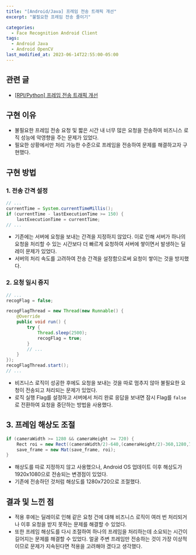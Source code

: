 ```yaml
---
title: "[Android/Java] 프레임 전송 트래픽 개선"
excerpt: "불필요한 프레임 전송 줄이기"

categories:
  - Face Recognition Android Client
tags:
  - Android Java
  - Android OpenCV
last_modified_at: 2023-06-14T22:55:00-05:00
---
```

## 관련 글
- [[RPI/Python] 프레임 전송 트래픽 개선](https://yeonhl.github.io/face%20recognition%20server/rpi-python-improve-traffic/)

## 구현 이유
- 불필요한 프레임 전송 요청 및 짧은 시간 내 너무 많은 요청을 전송하여 비즈니스 로직 성능에 악영향을 주는 문제가 있었다.
- 필요한 상황에서만 처리 가능한 수준으로 프레임을 전송하여 문제를 해결하고자 구현했다.

## 구현 방법
### 1. 전송 간격 설정
```java
// ...
currentTime = System.currentTimeMillis();
if (currentTime - lastExecutionTime >= 150) {
    lastExecutionTime = currentTime;
// ...
```
- 기존에는 서버에 요청을 보내는 간격을 지정하지 않았다. 이로 인해 서버가 하나의 요청을 처리할 수 있는 시간보다 더 빠르게 요청하여 서버에 쌓이면서 발생하는 딜레이 문제가 있었다.
- 서버의 처리 속도를 고려하여 전송 간격을 설정함으로써 요청이 쌓이는 것을 방지했다.

### 2. 요청 일시 중지
```java
// ...
recogFlag = false;

recogFlagThread = new Thread(new Runnable() {
    @Override
    public void run() {
        try {
            Thread.sleep(2500);
            recogFlag = true;
        } 
        // ...
    }
});
recogFlagThread.start();
// ...
```
- 비즈니스 로직이 성공한 후에도 요청을 보내는 것을 따로 멈추지 않아 불필요한 요청이 전송되고 처리되는 문제가 있었다.
- 로직 실행 Flag를 설정하고 서버에서 처리 완료 응답을 보내면 잠시 Flag를 `false`로 전환하여 요청을 중단하는 방법을 사용했다.

## 3. 프레임 해상도 조절
```java
if (cameraWidth >= 1280 && cameraHeight >= 720) {
    Rect roi = new Rect((cameraWidth/2)-640,(cameraHeight/2)-360,1280,720);
    save_frame = new Mat(save_frame, roi);
}
```
- 해상도를 따로 지정하지 않고 사용했으나, Android OS 업데이트 이후 해상도가 1920x1080으로 전송되는 변경점이 있었다.
- 기존에 전송하던 것처럼 해상도를 1280x720으로 조절했다.


## 결과 및 느낀 점
- 적용 후에는 딜레이로 인해 같은 요청 건에 대해 비즈니스 로직이 여러 번 처리되거나 이후 요청을 받지 못하는 문제를 해결할 수 있었다.
- 또한 프레임 해상도를 다시 조절하여 하나의 프레임을 처리하는데 소요되는 시간이 길어지는 문제를 해결할 수 있었다. 얼굴 주변 프레임만 전송하는 것이 가장 이상적이므로 문제가 지속된다면 적용을 고려해야 겠다고 생각했다.
